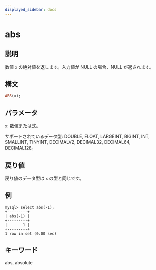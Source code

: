 ```yaml
---
displayed_sidebar: docs
---
```


# abs

## 説明

数値 `x` の絶対値を返します。入力値が NULL の場合、NULL が返されます。

## 構文

```Haskell
ABS(x);
```

## パラメータ

`x`: 数値または式。

サポートされているデータ型: DOUBLE, FLOAT, LARGEINT, BIGINT, INT, SMALLINT, TINYINT, DECIMALV2, DECIMAL32, DECIMAL64, DECIMAL128。

## 戻り値

戻り値のデータ型は `x` の型と同じです。

## 例

```Plain Text
mysql> select abs(-1);
+---------+
| abs(-1) |
+---------+
|       1 |
+---------+
1 row in set (0.00 sec)
```

## キーワード

abs, absolute